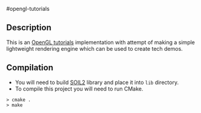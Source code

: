 #opengl-tutorials

## Description
This is an [OpenGL tutorials](opengl-tutorial.org) implementation with attempt of making a simple lightweight rendering engine which can be used to create tech demos.

## Compilation
- You will need to build [SOIL2](https://bitbucket.org/SpartanJ/soil2) library and place it into `lib` directory.
- To compile this project you will need to run CMake.
```
> cmake .
> make
```
